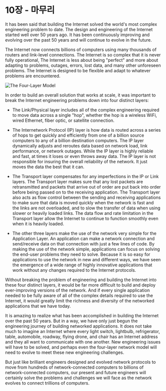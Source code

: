 10장 - 마무리
=======

It has been said that building the Internet solved the world's most complex
engineering problem to date. The design and engineering of the Internet
started well over 50 years ago. It has been continuously improving
and evolving over the past 50 years and will continue to evolve in the future.

The Internet now connects billions of computers using many thousands of routers
and link-level connections. The Internet is so complex that it is never fully
operational, The Internet is less about being "perfect" and more about
adapting to problems, outages, errors, lost data, and many other unforeseen
problems. The Internet is designed to be flexible and adapt to whatever
problems are encountered.

![The Four-Layer Model](../images/layers)

In order to build an overall solution that works at scale, it was important to
break the Internet engineering problems down into four distinct layers:

* The Link/Physical layer includes all of the complex engineering
required to move data across a single "hop", whether the hop is a wireless WiFi,
wired Ethernet, fiber optic, or satellite connection.

* The Internetwork Protocol (IP) layer is how data is routed
across a series of hops to get quickly and efficiently from one of a billion
source computers to any of a billion destination computers. The IP layer
dynamically adjusts and reroutes data based on network load, link performance,
or network outages. While the IP layer is highly reliable and fast, at
times it loses or even throws away data. The IP layer is not responsible for
insuring the overall reliability of the network. It just moves the data the
best that it can.

* The Transport layer compensates for any imperfections in the IP
or Link layers. The Transport layer makes sure that any lost packets are
retransmitted and packets that arrive out of order are put back into order
before being passed on to the receiving application. The Transport layer also
acts as flow control between the sending and receiving applications to make
sure that data is moved quickly when the network is fast and the links are
not overloaded, and to slow the transfer of data when using slower or heavily
loaded links. The data flow and rate limitation in the Transport layer allow
the Internet to continue to function smoothly even when it is heavily loaded.

* The other three layers make the use of the network very simple
for the Application Layer. An application can make a network connection and
send/receive data on that connection with just a few lines of code. By making the
use of the network simple, applications can focus on solving the end-user
problems they need to solve. Because it is so easy for applications to use
the network in new and different ways, we have seen the emergence of a wide
range of highly innovative applications that work without any changes required to
the Internet protocols.

Without breaking the problem of engineering and building the Internet into
these four distinct layers, it would be far more difficult to build and deploy
ever-improving versions of the network. And if every single application needed
to be fully aware of all of the complex details required to use the Internet,
it would greatly limit the richness and diversity of the networked applications
that we have today.

It is amazing to realize what has been accomplished in building the Internet
over the past 50 years. But in a way, we have only just begun the engineering
journey of building networked applications. It does not take much to imagine
an Internet where every light switch, lightbulb, refrigerator, table, automobile,
roadway, flying drone, and chair has an Internet address and they all want to
communicate with one another. New engineering issues will have to be solved,
and perhaps even the four-layer network model will need to evolve to meet these
new engineering challenges.

But just like brilliant engineers designed and evolved network protocols to
move from hundreds of network-connected computers to billions of 
network-connected computers, our present and future engineers will certainly
solve the problems and challenges we will face as the network evolves to connect
trillions of computers.



